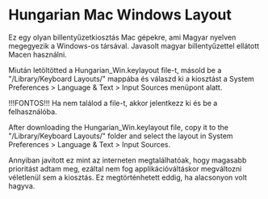 # Hungarian Mac Windows Layout
Ez egy olyan billentyűzetkiosztás Mac gépekre, ami Magyar nyelven megegyezik a Windows-os társával.
Javasolt magyar billentyűzettel ellátott Macen használni.

Miután letöltötted a Hungarian_Win.keylayout file-t, másold be a "/Library/Keyboard Layouts/" mappába és válaszd ki a kiosztást a System Preferences > Language & Text > Input Sources menüpont alatt.

!!!FONTOS!!! Ha nem találod a file-t, akkor jelentkezz ki és be a felhasználóba.

After downloading the Hungarian_Win.keylayout file, copy it to the "/Library/Keyboard Layouts/" folder and select the layout in System Preferences > Language & Text > Input Sources.

Annyiban javított ez mint az interneten megtalálhatóak, hogy magasabb prioritást adtam meg, ezáltal nem fog applikációváltáskor megváltozni
véletlenül sem a kiosztás. Ez megtörténhetett eddig, ha alacsonyon volt hagyva.

